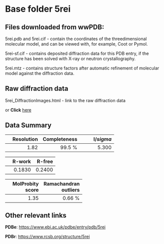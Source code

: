 # Base folder 5rei

## Files downloaded from wwPDB:

5rei.pdb and 5rei.cif - contain the coordinates of the threedimensional molecular model, and can be viewed with, for example, Coot or Pymol.

5rei-sf.cif - contains deposited diffraction data for this PDB entry, if the structure has been solved with X-ray or neutron crystallography.

5rei.mtz - contains structure factors after automatic refinement of molecular model against the diffraction data.

## Raw diffraction data

5rei_DiffractionImages.html - link to the raw diffraction data 

or **Click** [here](https://zenodo.org/record/3730818) 

## Data Summary
|   | Resolution | Completeness| I/$sigma$ |
|---|-------------:|----------------:|--------------:|
|   |1.82|99.5  %|<img width=50/>5.300|

|   | **R-work**| **R-free**   
|---|-------------:|----------------:|           
||0.1830|0.2400|

|   |**MolProbity<br>score**| **Ramachandran<br>outliers** 
|---|-------------:|----------------:|
||1.35|0.66 %|

## Other relevant links 
**PDBe**:  https://www.ebi.ac.uk/pdbe/entry/pdb/5rei
 
**PDBr**: https://www.rcsb.org/structure/5rei 

